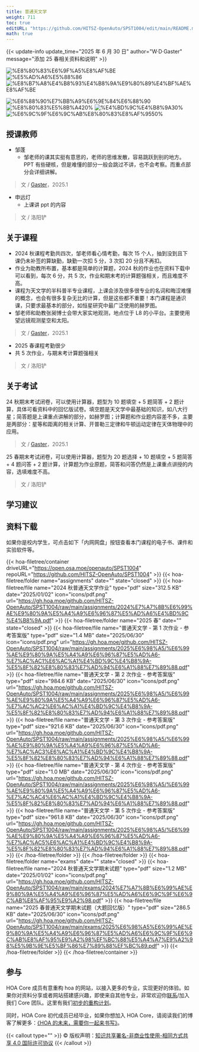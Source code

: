 ```yaml
---
title: 普通天文学
weight: 711
toc: true
editURL: "https://github.com/HITSZ-OpenAuto/SPST1004/edit/main/README.md"
math: true
---
```


{{< update-info update_time="2025 年 6 月 30 日" author="W·D·Gaster" message="添加 25 春相关资料和说明" >}}


<div class="img-div hx-mt-4 hx-flex-row hx-justify-start hx-items-center">

![%E8%80%83%E6%9F%A5%E8%AF%BE](https://img.shields.io/badge/%E8%80%83%E6%9F%A5%E8%AF%BE-green)
![%E5%AD%A6%E5%88%86](https://img.shields.io/badge/%E5%AD%A6%E5%88%86-2-moccasin)
![%E8%B7%A8%E4%B8%93%E4%B8%9A%E9%80%89%E4%BF%AE%E8%AF%BE](https://img.shields.io/badge/%E8%B7%A8%E4%B8%93%E4%B8%9A%E9%80%89%E4%BF%AE%E8%AF%BE-lightskyblue)

![%E6%88%90%E7%BB%A9%E6%9E%84%E6%88%90](https://img.shields.io/badge/%E6%88%90%E7%BB%A9%E6%9E%84%E6%88%90-gold)
![%E8%80%83%E5%8B%A420%](https://img.shields.io/badge/%E8%80%83%E5%8B%A4-20%25-wheat)
![%E4%BD%9C%E4%B8%9A30%](https://img.shields.io/badge/%E4%BD%9C%E4%B8%9A-30%25-wheat)
![%E6%9C%9F%E6%9C%AB%E8%80%83%E8%AF%9550%](https://img.shields.io/badge/%E6%9C%9F%E6%9C%AB%E8%80%83%E8%AF%95-60%25-wheat)


</div>

## 授课教师

- 邹蓬
  - 邹老师的课其实挺有意思的，老师的思维发散，容易跳跃到别的地方。PPT 有些硬核，但是难懂的部分一般会跳过不讲，也不会考察。而重点部分会详细讲解。
> 文 / [Gaster](https://github.com/WDGaster703)，2025.1

- 申远灯
  - 上课讲 ppt 的内容
> 文 / 洛阳铲

## 关于课程

- 2024 秋课程考勤共四次，邹老师看心情考勤，每次 15 个人，抽到没到且下课仍未补签的算缺勤，缺勤一次扣 5 分，3 次扣 20 分且不再扣。
- 作业为助教所布置，基本都是简单的计算题，2024 秋的作业也在资料下载中可以看到，每次 6 分，共 5 次，作业和期末考的计算题强相关，而且难度不高。
- 课程为天文学的半科普半专业课程，上课会涉及很多很专业的名词和晦涩难懂的概念，也会有很多复杂无比的计算，但是这些都不重要！本门课程是通识课，只要求最基本的部分，如恒星研究中最广泛使用的赫罗图。
- 邹老师和助教张昶博士会带大家实地观测，地点位于 L8 的小平台。主要使用望远镜观测星空和太阳。

> 文 / [Gaster](https://github.com/WDGaster703)，2025.1

- 2025 春课程考勤很少
- 共 5 次作业，与期末考计算题强相关

> 文 / 洛阳铲

## 关于考试

24 秋期末考试闭卷，可以使用计算器，题型为 10 题填空 + 5 题简答 + 2 题计算，具体可看资料中的回忆版试卷。填空题是天文学中最基础的知识，如八大行星；简答题是上课重点讲解的部分，如赫罗图；计算题和作业题内容差不多，主要是两部分：星等和距离的相关计算、开普勒三定律和牛顿运动定律在天体物理中的应用。

> 文 / [Gaster](https://github.com/WDGaster703)，2025.1

25 春期末考试闭卷，可以使用计算器，题型为 20 题选择 + 10 题填空 + 5 题简答 + 4 题问答 + 2 题计算，计算题为作业原题，简答和问答仍然是上课重点讲授的内容，选填难度不高。

> 文 / 洛阳铲
## 学习建议

## 资料下载

如果你是校内学生，可点击如下「内网网盘」按钮查看本门课程的电子书、课件和实验软件等。

{{< hoa-filetree/container driveURL="https://open.osa.moe/openauto/SPST1004" repoURL="https://github.com/HITSZ-OpenAuto/SPST1004" >}}
{{< hoa-filetree/folder name="assignments" date="" state="closed" >}}
{{< hoa-filetree/file name="2024 秋普通天文学作业" type="pdf" size="312.5 KB" date="2025/01/02" icon="icons/pdf.png" url="https://gh.hoa.moe/github.com/HITSZ-OpenAuto/SPST1004/raw/main/assignments/2024%E7%A7%8B%E6%99%AE%E9%80%9A%E5%A4%A9%E6%96%87%E5%AD%A6%E4%BD%9C%E4%B8%9A.pdf" >}}
{{< hoa-filetree/folder name="2025 春" date="" state="closed" >}}
{{< hoa-filetree/file name="普通天文学 - 第 1 次作业 - 参考答案版" type="pdf" size="1.4 MB" date="2025/06/30" icon="icons/pdf.png" url="https://gh.hoa.moe/github.com/HITSZ-OpenAuto/SPST1004/raw/main/assignments/2025%E6%98%A5/%E6%99%AE%E9%80%9A%E5%A4%A9%E6%96%87%E5%AD%A6-%E7%AC%AC1%E6%AC%A1%E4%BD%9C%E4%B8%9A-%E5%8F%82%E8%80%83%E7%AD%94%E6%A1%88%E7%89%88.pdf" >}}
{{< hoa-filetree/file name="普通天文学 - 第 2 次作业 - 参考答案版" type="pdf" size="984.6 KB" date="2025/06/30" icon="icons/pdf.png" url="https://gh.hoa.moe/github.com/HITSZ-OpenAuto/SPST1004/raw/main/assignments/2025%E6%98%A5/%E6%99%AE%E9%80%9A%E5%A4%A9%E6%96%87%E5%AD%A6-%E7%AC%AC2%E6%AC%A1%E4%BD%9C%E4%B8%9A-%E5%8F%82%E8%80%83%E7%AD%94%E6%A1%88%E7%89%88.pdf" >}}
{{< hoa-filetree/file name="普通天文学 - 第 3 次作业 - 参考答案版" type="pdf" size="921.6 KB" date="2025/06/30" icon="icons/pdf.png" url="https://gh.hoa.moe/github.com/HITSZ-OpenAuto/SPST1004/raw/main/assignments/2025%E6%98%A5/%E6%99%AE%E9%80%9A%E5%A4%A9%E6%96%87%E5%AD%A6-%E7%AC%AC3%E6%AC%A1%E4%BD%9C%E4%B8%9A-%E5%8F%82%E8%80%83%E7%AD%94%E6%A1%88%E7%89%88.pdf" >}}
{{< hoa-filetree/file name="普通天文学 - 第 4 次作业 - 参考答案版" type="pdf" size="1.0 MB" date="2025/06/30" icon="icons/pdf.png" url="https://gh.hoa.moe/github.com/HITSZ-OpenAuto/SPST1004/raw/main/assignments/2025%E6%98%A5/%E6%99%AE%E9%80%9A%E5%A4%A9%E6%96%87%E5%AD%A6-%E7%AC%AC4%E6%AC%A1%E4%BD%9C%E4%B8%9A-%E5%8F%82%E8%80%83%E7%AD%94%E6%A1%88%E7%89%88.pdf" >}}
{{< hoa-filetree/file name="普通天文学 - 第 5 次作业 - 参考答案版" type="pdf" size="961.8 KB" date="2025/06/30" icon="icons/pdf.png" url="https://gh.hoa.moe/github.com/HITSZ-OpenAuto/SPST1004/raw/main/assignments/2025%E6%98%A5/%E6%99%AE%E9%80%9A%E5%A4%A9%E6%96%87%E5%AD%A6-%E7%AC%AC5%E6%AC%A1%E4%BD%9C%E4%B8%9A-%E5%8F%82%E8%80%83%E7%AD%94%E6%A1%88%E7%89%88.pdf" >}}
{{< /hoa-filetree/folder >}}
{{< /hoa-filetree/folder >}}
{{< hoa-filetree/folder name="exams" date="" state="closed" >}}
{{< hoa-filetree/file name="2024 秋普通天文学期末试题" type="pdf" size="1.2 MB" date="2025/01/02" icon="icons/pdf.png" url="https://gh.hoa.moe/github.com/HITSZ-OpenAuto/SPST1004/raw/main/exams/2024%E7%A7%8B%E6%99%AE%E9%80%9A%E5%A4%A9%E6%96%87%E5%AD%A6%E6%9C%9F%E6%9C%AB%E8%AF%95%E9%A2%98.pdf" >}}
{{< hoa-filetree/file name="2025 春普通天文学期末试题（大题回忆版）" type="pdf" size="286.5 KB" date="2025/06/30" icon="icons/pdf.png" url="https://gh.hoa.moe/github.com/HITSZ-OpenAuto/SPST1004/raw/main/exams/2025%E6%98%A5%E6%99%AE%E9%80%9A%E5%A4%A9%E6%96%87%E5%AD%A6%E6%9C%9F%E6%9C%AB%E8%AF%95%E9%A2%98%EF%BC%88%E5%A4%A7%E9%A2%98%E5%9B%9E%E5%BF%86%E7%89%88%EF%BC%89.pdf" >}}
{{< /hoa-filetree/folder >}}
{{< /hoa-filetree/container >}}

## 参与

HOA Core 成员有意重构 hoa 的网站，以接入更多的专业，实现更好的体验。如果你对资料分享或者网站搭建感兴趣，即使来自其他专业，非常欢迎你[联系](mailto:hi@hoa.moe)/加入我们 Core 团队。这里有我们[初步的重构计划](https://historical-mousepad-286.notion.site/HOA-1f71751ad5fe80978c70d9e32330d7e6)。

同时，HOA Core 初代成员已经毕业，如果你想加入 HOA Core，请阅读我们的博客了解更多：[《HOA 的未来，需要你一起来书写》](https://hoa.moe/news/future-of-hoa)。

{{< callout type="" >}}
  © 版权声明：[知识共享署名-非商业性使用-相同方式共享 4.0 国际许可协议](https://creativecommons.org/licenses/by-nc-sa/4.0/)
{{< /callout >}}

